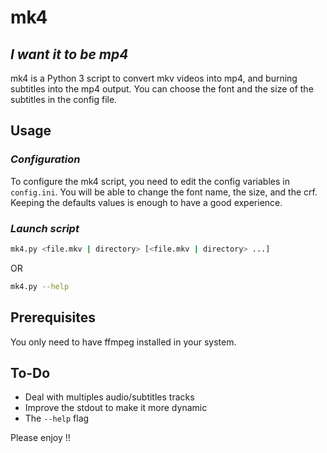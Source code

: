 # mk4
## _I want it to be mp4_

mk4 is a Python 3 script to convert mkv videos into mp4, and burning subtitles into the mp4 output. You can choose the font and the size of the subtitles in the config file.

## Usage
### _Configuration_
To configure the mk4 script, you need to edit the config variables in `config.ini`. You will be able to change the font name, the size, and the crf. Keeping the defaults values is enough to have a good experience.

### _Launch script_
```sh
mk4.py <file.mkv | directory> [<file.mkv | directory> ...]
```

OR

```sh
mk4.py --help
```

## Prerequisites
You only need to have ffmpeg installed in your system.

## To-Do

- Deal with multiples audio/subtitles tracks
- Improve the stdout to make it more dynamic
- The `--help` flag

Please enjoy !!

